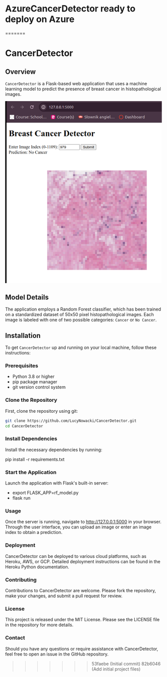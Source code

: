 
# AzureCancerDetector ready to deploy on Azure
=======
# CancerDetector

## Overview

`CancerDetector` is a Flask-based web application that uses a machine learning model to predict the presence of breast cancer in histopathological images.

![Breast Cancer Cells](breast_cancer.png)

## Model Details

The application employs a Random Forest classifier, which has been trained on a standardized dataset of 50x50 pixel histopathological images. Each image is labeled with one of two possible categories: `Cancer` or `No Cancer`.

## Installation

To get `CancerDetector` up and running on your local machine, follow these instructions:

### Prerequisites

- Python 3.8 or higher
- pip package manager
- git version control system

### Clone the Repository

First, clone the repository using git:

```bash
git clone https://github.com/LucyNowacki/CancerDetector.git
cd CancerDetector
```
### Install Dependencies
Install the necessary dependencies by running:

pip install -r requirements.txt

### Start the Application
Launch the application with Flask's built-in server:

- export FLASK_APP=rf_model.py
- flask run


### Usage

Once the server is running, navigate to http://127.0.0.1:5000 in your browser. Through the user interface, you can upload an image or enter an image index to obtain a prediction.

### Deployment

CancerDetector can be deployed to various cloud platforms, such as Heroku, AWS, or GCP. Detailed deployment instructions can be found in the Heroku Python documentation.

### Contributing

Contributions to CancerDetector are welcome. Please fork the repository, make your changes, and submit a pull request for review.

### License

This project is released under the MIT License. Please see the LICENSE file in the repository for more details.

### Contact

Should you have any questions or require assistance with CancerDetector, feel free to open an issue in the GitHub repository.


>>>>>>> 53faebe (Initial commit)
>>>>>>> 82b6046 (Add initial project files)
